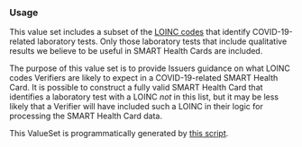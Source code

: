 ### Usage
    
This value set includes a subset of the [LOINC codes](https://loinc.org/sars-cov-2-and-covid-19/) that identify COVID-19-related laboratory tests. Only those laboratory tests that include qualitative results we believe to be useful in SMART Health Cards are included.

The purpose of this value set is to provide Issuers guidance on what LOINC codes Verifiers are likely to expect in a COVID-19-related SMART Health Card. It is possible to construct a fully valid SMART Health Card that identifies a laboratory test with a LOINC *not* in this list, but it may be less likely that a Verifier will have included such a LOINC in their logic for processing the SMART Health Card data.

This ValueSet is programmatically generated by [this script](https://github.com/dvci/shc-terminology/tree/main/script/lab_loinc/lab_loinc_covid.py).
